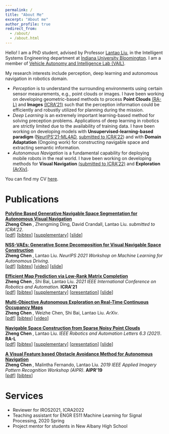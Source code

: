 ```yaml
---
permalink: /
title: "About Me"
excerpt: "About me"
author_profile: true
redirect_from: 
  - /about/
  - /about.html
---
```


Hello! I am a PhD student, advised by Professor [Lantao Liu](https://cgi.luddy.indiana.edu/~lantao/), in the Intelligent Systems Engineering department at [Indiana University Bloomington](https://www.indiana.edu/). I am a member of [Vehicle Autonomy and Intelligence Lab (VAIL)](https://vail.sice.indiana.edu/).

My research interests include perception, deep learning and autonomous navigation in robotics domain.
* _Perception_ is to understand the surrounding environments using certain sensor measurements, e.g., point clouds or images. I have been working on developing geometric-based methods to process **Point Clouds** [(RA-L)](https://ieeexplore.ieee.org/stamp/stamp.jsp?arnumber=9387081) and **Images** [(ICRA'21)](https://ieeexplore.ieee.org/stamp/stamp.jsp?arnumber=9561353) such that the perception information could be efficiently and robustly utilized for planning during the mission.
* _Deep Learning_ is an extremely important learning-based method for solving preception problems. Applications of deep learning in robotics are strictly limited due to the availability of training data. I have been working on developing models with **Unsupervised-learning-based paradigm** ([NeurIPS'21-ML4AD](https://arxiv.org/pdf/2111.01127.pdf), [submitted to ICRA'22](https://arxiv.org/pdf/2111.00063.pdf)) and with **Domain Adaptation** (Ongoing work) for constructing navigable space and extracting semantic information.
* _Autonomous Navigation_ is a fundamental capability for deploying mobile robots in the real world. I have been working on developing methods for **Visual Navigation** [(submitted to ICRA'22)](https://arxiv.org/pdf/2111.00063.pdf) and **Exploration** [(ArXiv)](https://arxiv.org/pdf/2111.00067.pdf).

You can find my CV [here](https://github.com/ArlenCHEN/ArlenCHEN.github.io/blob/master/files/CV_Zheng_Chen.pdf).

Publications
===============
<b>[Polyline Based Generative Navigable Space Segmentation for Autonomous Visual Navigation](https://arxiv.org/pdf/2111.00063.pdf)</b> <br> 
<b> Zheng Chen </b>, Zhengming Ding, David Crandall, Lantao Liu.
<i>submitted to ICRA'22</i>. <br />
<span>[[pdf](https://arxiv.org/pdf/2111.00063.pdf])]</span> <span>[[bibtex](https://scholar.googleusercontent.com/scholar.bib?q=info:a92l3KDSLsoJ:scholar.google.com/&output=citation&scisdr=CgUU39_bEKfIsnBJYyo:AAGBfm0AAAAAYYhMeyrrX4ZIyR381tax1AS2aUQGkOvb&scisig=AAGBfm0AAAAAYYhMe6vPly0UhEFDW4UJx1UBDIsZeDjx&scisf=4&ct=citation&cd=-1&hl=en])]</span> <span>[[supplementary](https://www.youtube.com/watch?v=x-09MvvHUGg])]</span> <span>[[slide](https://docs.google.com/presentation/d/1b9VkSy0ZL27biKr0NMfWJTm6NzxoqXlaqlNmS4m2bPY/edit#slide=id.p])]</span>

<b>[NSS-VAEs: Generative Scene Decomposition for Visual Navigable Space Construction](https://arxiv.org/pdf/2111.01127.pdf)</b> <br> 
<b> Zheng Chen </b>, Lantao Liu.
<i>NeurIPS 2021 Workshop on Machine Learning for Autonomous Driving</i>. <br />
<span>[[pdf](https://arxiv.org/pdf/2111.01127.pdf])]</span> <span>[[bibtex](https://scholar.googleusercontent.com/scholar.bib?q=info:F-SRxGxXmIIJ:scholar.google.com/&output=citation&scisdr=CgUU39_bEKfIsnBIfoI:AAGBfm0AAAAAYYhNZoKmKkT7KZhWKAT1e2hWfFJhSD_M&scisig=AAGBfm0AAAAAYYhNZtLDdkTTSReq7FaUkw_9enYtt3JZ&scisf=4&ct=citation&cd=-1&hl=en])]</span> <span>[[video](https://www.youtube.com/watch?v=xToR5IYcsic])]</span> <span>[[slide](https://docs.google.com/presentation/d/1fQNf6_-YVjzxP8xCQgdMMiB33D5oFc_vHk0HXfxz654/edit#slide=id.gfca267b06a_0_366])]</span>

<b>[Efficient Map Prediction via Low-Rank Matrix Completion](https://ieeexplore.ieee.org/stamp/stamp.jsp?arnumber=9561353)</b> <br> 
<b> Zheng Chen </b>, Shi Bai, Lantao Liu.
<i>2021 IEEE International Conference on Robotics and Automation</i>. <b> ICRA'21 </b> <br />
<span>[[pdf](https://ieeexplore.ieee.org/stamp/stamp.jsp?arnumber=9561353])]</span> <span>[[bibtex](https://scholar.googleusercontent.com/scholar.bib?q=info:pD4l8JUzq5AJ:scholar.google.com/&output=citation&scisdr=CgUU39_bEKfIsnBI4VU:AAGBfm0AAAAAYYhN-VUt_FsQtfHCznqHnF0UhpGkkkKX&scisig=AAGBfm0AAAAAYYhN-W4uZUijEdl8zGSXldTJakn7HpHh&scisf=4&ct=citation&cd=-1&hl=en])]</span> <span>[[supplementary](https://www.youtube.com/watch?v=x2WvyRykOgs])]</span> <span>[[presentation](https://www.youtube.com/watch?v=jil1WHGXaeo])]</span> <span>[[slide](https://docs.google.com/presentation/d/1vMWrISSkyCgZ-Qb9G6miPyQu2rIsP_H3l1-11ruI5fI/edit#slide=id.p])]</span>

<b>[Multi-Objective Autonomous Exploration on Real-Time Continuous Occupancy Maps](https://arxiv.org/pdf/2111.00067.pdf)</b> <br> 
<b> Zheng Chen </b>, Weizhe Chen, Shi Bai, Lantao Liu.
<i>ArXiv</i>. <br />
<span>[[pdf](https://arxiv.org/pdf/2111.00067.pdf])]</span> <span>[[bibtex](https://scholar.googleusercontent.com/scholar.bib?q=info:eQuat4EKUMoJ:scholar.google.com/&output=citation&scisdr=CgUU39_bEKfIsnBLkgs:AAGBfm0AAAAAYYhOigt4xfTzCqVBVLTo72uOT2vYpFds&scisig=AAGBfm0AAAAAYYhOilRSXdq9MRUBxIXVk_my6ZRoca-B&scisf=4&ct=citation&cd=-1&hl=en])]</span> <span>[[video](https://www.youtube.com/watch?v=C4H-unymp1U])]</span>

<b>[Navigable Space Construction from Sparse Noisy Point Clouds](https://ieeexplore.ieee.org/stamp/stamp.jsp?arnumber=9387081)</b> <br> 
<b> Zheng Chen </b>, Lantao Liu.
<i>IEEE Robotics and Automation Letters 6.3 (2021)</i>. <b> RA-L </b> <br />
<span>[[pdf](https://ieeexplore.ieee.org/stamp/stamp.jsp?arnumber=9387081])]</span> <span>[[bibtex](https://scholar.googleusercontent.com/scholar.bib?q=info:hhN-yej1NGIJ:scholar.google.com/&output=citation&scisdr=CgUU39_bEKfIsnBL43k:AAGBfm0AAAAAYYhO-3l_egOo9XMAinyKFQmIrE5pOlIg&scisig=AAGBfm0AAAAAYYhO-y4JZNUHrNqw4Ntryvlcu1JHdPbK&scisf=4&ct=citation&cd=-1&hl=en])]</span> <span>[[supplementary](https://www.youtube.com/watch?v=Q9dK6A2ARf4])]</span> <span>[[presentation](https://www.youtube.com/watch?v=IBnBG-KLnJc&t=2s])]</span> <span>[[slide](https://docs.google.com/presentation/d/1pCQqsBaQYP73rdzcQkM5v0K7kNw3y1qKik4SM3CxMsE/edit#slide=id.p])]</span>

<b>[A Visual Feature based Obstacle Avoidance Method for Autonomous Navigation](https://ieeexplore.ieee.org/stamp/stamp.jsp?arnumber=9174584)</b> <br> 
<b> Zheng Chen </b>, Malintha Fernando, Lantao Liu.
<i>2019 IEEE Applied Imagery Pattern Recognition Workshop (AIPR)</i>. <b> AIPR'19 </b> <br />
<span>[[pdf](https://ieeexplore.ieee.org/stamp/stamp.jsp?arnumber=9174584])]</span> <span>[[bibtex](https://scholar.googleusercontent.com/scholar.bib?q=info:y3Z-AgtDrAUJ:scholar.google.com/&output=citation&scisdr=CgUU39_bEKfIsnBKYC0:AAGBfm0AAAAAYYhPeC2manSk4cZ84Wx37O-PV5tjntbW&scisig=AAGBfm0AAAAAYYhPeMEkvjKV70RcWRk98rHe4frJLgII&scisf=4&ct=citation&cd=-1&hl=en])]</span> 

Services
===============
* Reviewer for IROS2021, ICRA2022
* Teaching assistant for ENGR E511 Machine Learning for Signal Processing, 2020 Spring
* Project mentor for students in New Albany High School
